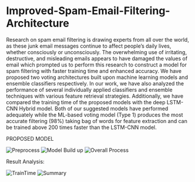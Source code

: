 # Improved-Spam-Email-Filtering-Architecture

Research on spam email filtering is drawing experts from all
over the world, as these junk email messages continue to affect people’s
daily lives, whether consciously or unconsciously. The overwhelming use
of irritating, destructive, and misleading emails appears to have damaged
the values of email which prompted us to perform this research to construct a model for spam filtering with faster training time and enhanced
accuracy. We have proposed two voting architectures built upon machine learning models and ensemble classifiers respectively. In our work,
we have also analyzed the performance of several individually applied
classifiers and ensemble techniques with various feature retrieval strategies. Additionally, we have compared the training time of the proposed
models with the deep LSTM-CNN Hybrid model. Both of our suggested
models have performed adequately while the ML-based voting model
(Type 1) produces the most accurate filtering (98%) taking bag of words
for feature extraction and can be trained above 200 times faster than the
LSTM-CNN model.

PROPOSED MODEL

![Preprocess](https://user-images.githubusercontent.com/77354495/126188115-662fe5e5-6578-4abe-a222-d6bf544cfea1.png)
![Model Build up](https://user-images.githubusercontent.com/77354495/126188121-534ed1c7-51de-40c1-90b7-0baf3f2cdefe.png)
![Overall Process](https://user-images.githubusercontent.com/77354495/126188136-7c83d812-9713-4c55-8947-b4bf504af344.png)

Result Analysis:

![TrainTime](https://user-images.githubusercontent.com/77354495/126188177-02f8405d-36f7-4521-a8d5-55d5d16721b4.PNG)
![Summary](https://user-images.githubusercontent.com/77354495/126188180-a232bdd8-9c9d-42fc-9cd7-3f85e5680c6c.PNG)


